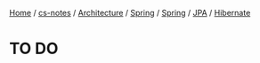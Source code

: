 [Home](https://mengxianbin.github.io) /
[cs-notes](https://mengxianbin.github.io/cs-notes/site) /
[Architecture](https://mengxianbin.github.io/cs-notes/site/Architecture) /
[Spring](https://mengxianbin.github.io/cs-notes/site/Architecture/Spring) /
[Spring](https://mengxianbin.github.io/cs-notes/site/Architecture/Spring/Spring) /
[JPA](https://mengxianbin.github.io/cs-notes/site/Architecture/Spring/Spring/JPA) /
[Hibernate](https://mengxianbin.github.io/cs-notes/site/Architecture/Spring/Spring/JPA/Hibernate)

# TO DO
